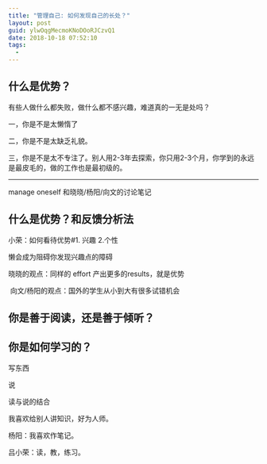 ```yaml
---
title: "管理自己: 如何发现自己的长处？"
layout: post
guid: ylwOqgMecmoKNoDOoRJCzvQ1
date: 2018-10-18 07:52:10
tags:
  -
---
```


## 什么是优势？



有些人做什么都失败，做什么都不感兴趣，难道真的一无是处吗？


一，你是不是太懒惰了



二，你是不是太缺乏礼貌。



三，你是不是太不专注了。别人用2-3年去探索，你只用2-3个月，你学到的永远是最皮毛的，做的工作也是最初级的。



------------

manage oneself 和晓晓/杨阳/向文的讨论笔记


## 什么是优势？和反馈分析法

小荣：如何看待优势#1. 兴趣 2.个性


懒会成为阻碍你发现兴趣点的障碍


晓晓的观点：同样的 effort 产出更多的results，就是优势

 向文/杨阳的观点：国外的学生从小到大有很多试错机会 

## 你是善于阅读，还是善于倾听？


## 你是如何学习的？

写东西

说


读与说的结合

我喜欢给别人讲知识，好为人师。


杨阳：我喜欢作笔记。

吕小荣：读，教，练习。










